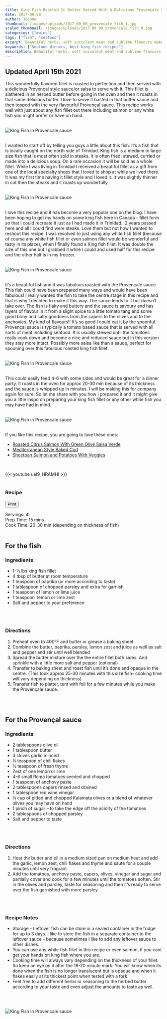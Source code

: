 ```yaml
---
title: King Fish Roasted In Butter Served With A Delicious Provençale Sauce
date: 2017-09-08
author: Joanne
thumbnail: /images/uploads/2017_09_08_provencale_fish_1.jpg
scaled_thumbnail: /images/uploads/2017_09_08_provencale_fish_0.jpg
categories: ["mains"]
tags: ["fish", "seafood"]
excerpt: Beautiful herbs, soft succulent meat and sublime flavours make this fish recipe a keeper
keywords: ["Seafood dinners, best king fish recipes"]
description: Beautiful herbs, soft succulent meat and sublime flavours make this fish recipe a keeper
---
```

<span class="blog-text">

## Updated April 15th 2021

This wonderfully flavored fillet is roasted to perfection and then served with a delicious Provençal style sauce/or salsa to serve with it. This fillet is slathered in an herbed butter before going in the oven and then it roasts in that same delicious butter. I love to serve it basted in that butter sauce and then topped with the very flavourful Provençal sauce. This recipe works well with just about any fish fillet out there including salmon or any white fish you might prefer or have on hand. 
<br>
<br>

![King Fish in Provencale sauce](/images/uploads/2017_09_08_provencale_fish_2.jpg)
<br>
<br>

I wanted to start off by telling you guys a little about this fish. It’s a fish that is locally caught on the north side of Trinidad. King fish is a medium to large size fish that is most often sold in steaks. It is often fried, stewed, curried or made into a delicious soup. On a rare occasion it will be sold as a whole fillet. While I was living in Trinidad I received a beautiful fillet as a gift from one of the local specialty shops that I loved to shop at while we lived there. It was my first time having it fillet style and I loved it. It was slightly thinner in cut then the steaks and it roasts up wonderfully.  
<br>
<br>

![King Fish in Provencale sauce](/images/uploads/2017_09_08_provencale_fish_3.jpg)
<br>
<br>

I love this recipe and it has become a very popular one on the blog. I have been hoping to get my hands on some king fish here in Canada - fillet form so that I could recreate it just as I had made it in Trinidad.  2 years passed here and all I could find were steaks. Love them but not how I wanted to reshoot this recipe. I was resolved to just using any white fish fillet (because of course any white fish fillet or even salmon fillet would be wonderful and tasty in its place), when I finally found a King fish fillet. It was double the size of this one but I grabbed it while I could and used half for this recipe and the other half is in my freezer. 
<br>
<br>

![King Fish in Provencale sauce](/images/uploads/2017_09_08_provencale_fish_4.jpg)
<br>
<br>

It’s a beautiful fish and it was fabulous roasted with the Provençale sauce. This fish could have been prepared many ways and would have been fabulous! I really wanted the fish to take the centre stage in this recipe and that is why I decided to make it this way. The sauce lends to it but doesn’t take over. The fish is flaky and buttery and the sauce is savoury and has layers of flavour in it from a slight spice to a little tomato tang and some good briny and salty goodness from the capers to the olives and to the anchovies. My kind of flavours!! It’s so good I could eat it by the spoonful. Provençal sauce is typically a tomato based sauce that is served with all sorts of meat including seafood. It is usually stewed until the tomatoes really cook down and become a nice and reduced sauce but in this version they stay more intact. Possibly more salsa like than a sauce, perfect for spooning over this fabulous roasted king fish fillet. 
<br>
<br>

![King Fish in Provencale sauce](/images/uploads/2017_09_08_provencale_fish_5.jpg)
<br>
<br>

This could easily feed 4-6 with some sides and would be great for a dinner party. It roasts in the oven for approx 20-30 min because of its thickness and the sauce is whipped up in minutes. I will be making this for company again for sure. So let me share with you how I prepared it and it might give you a little inspo on preparing your king fish fillet or any other white fish you may have had in mind. 
<br>
<br>

![King Fish in Provencale sauce](/images/uploads/2017_09_08_provencale_fish_6.jpg)
<br>
<br>

If you like this recipe, you are going to love these ones:
* <span class="highlight"><a href="https://www.oliveandmango.com/roasted-citrus-salmon-with-green-olive-salsa-verde">Roasted Citrus Salmon With Green Olive Salsa Verde</a></span>  
* <span class="highlight"><a href="https://www.oliveandmango.com/mediterranean-style-baked-cod">Mediterranean Style Baked Cod</a></span>
* <span class="highlight"><a href="https://www.oliveandmango.com/sheetpan-salmon-and-potatoes-with-veggies">Sheetpan Salmon and Potatoes With Veggies</a></span>  

</br>

{{< youtube uel9_HRAMHI >}}
</br>
</br>
</span>

### Recipe
<div print_button><form>
<input type="button" value="Print" class="btn__print" onClick="window.print()">
</form></div>

<div>Servings: <span itemprop="recipeYield">4</div>
<div>Prep Time: <meta itemprop="prepTime" content="PT15M">15 mins</div>
<div>Cook Time: <meta itemprop="cookTime" content="PT30M">20-30 min (depending on thickness of fish) </div>
</br>

## For the fish
### Ingredients
* <span itemprop="recipeIngredient">1-½ lbs king fish fillet</span>
* <span itemprop="recipeIngredient">4 tbsp of butter at room temperature</span>
* <span itemprop="recipeIngredient">1 teaspoon of paprika (or more according to taste)</span>
* <span itemprop="recipeIngredient">1 tablespoon of chopped parsley and extra for garnish</span>
* <span itemprop="recipeIngredient">1 teaspoon of lemon or lime juice</span>
* <span itemprop="recipeIngredient">1 teaspoon  lemon or lime zest</span>
* <span itemprop="recipeIngredient">Salt and pepper to your preference</span>
</br>
</br>

### Directions
1. Preheat oven to 400°F and butter or grease a baking sheet.
2. Combine the butter, paprika, parsley, lemon zest and juice as well as salt and pepper and stir until well blended
3. Spread the butter mixture over the the entire fillet both sides. And sprinkle with a little more salt and pepper (optional)
4. Transfer to baking sheet and roast fish until it’s done and opaque in the centre. (This took approx 25-30 minutes with this size fish- cooking time will vary depending on thickness)
5. Transfer fish to platter, tent with foil for a few minutes while you make the Provençale sauce.
</br>
</br>

## For the Provençal sauce
### Ingredients
* <span itemprop="recipeIngredient">2 tablespoons olive oil</span>
* <span itemprop="recipeIngredient">1 tablespoon butter</span>
* <span itemprop="recipeIngredient">3 cloves garlic minced</span>
* <span itemprop="recipeIngredient">¼ teaspoon of chili flakes</span>
* <span itemprop="recipeIngredient">½ teaspoon of fresh thyme</span>
* <span itemprop="recipeIngredient">Zest of one lemon or lime</span>
* <span itemprop="recipeIngredient">4-6 small Roma tomatoes seeded and chopped</span>
* <span itemprop="recipeIngredient">1 teaspoon of anchovy paste</span>
* <span itemprop="recipeIngredient">2 tablespoons capers rinsed and drained</span>
* <span itemprop="recipeIngredient">1 tablespoon red wine vinegar</span>
* <span itemprop="recipeIngredient">¼ cup of pitted and chopped Kalamata olives or a blend of whatever olives you may have on hand</span>
* <span itemprop="recipeIngredient">1 pinch of sugar – to take the edge off the acidity of the tomatoes</span>
* <span itemprop="recipeIngredient">2 tablespoons of chopped parsley</span>
* <span itemprop="recipeIngredient">Salt and pepper to taste</span>
</br>
</br>

### Directions
1. Heat the butter and oil in a medium sized pan on medium heat and add the garlic, lemon zest, chili flakes and thyme and sauté for a couple minutes until very fragrant.
1. Add the tomatoes, anchovy paste, capers, olives, vinegar and sugar and partially cover and cook for a few minutes until the tomatoes soften. Stir in the olives and parsley, taste for seasoning and then it’s ready to serve over the fish garnished with more parsley.
</br>
</br>

### Recipe Notes
* Storage - Leftover fish can be store in a sealed container in the fridge for up to 3 days. I like to store the fish in a separate container to the leftover sauce - because sometimes I like to add any leftover sauce to other dishes. 
* You can use any white fish fillet in this recipe or even salmon, if you cant get your hands on king fish where you are. 
* Cooking time will always vary depending on the thickness of your fillet. So keep an eye on it after the 18-20 minute mark. You will know when its done when the fish is no longer translucent but is opaque and when it flakes easily at its thickest point when tested with a fork. 
* Feel free to add different herbs or seasoning to the herbed butter according to your taste and even adjust the amounts to taste as well.
<br>
<br>

![King Fish in Provencale sauce](/images/uploads/2017_09_08_provencale_fish_7.jpg)
